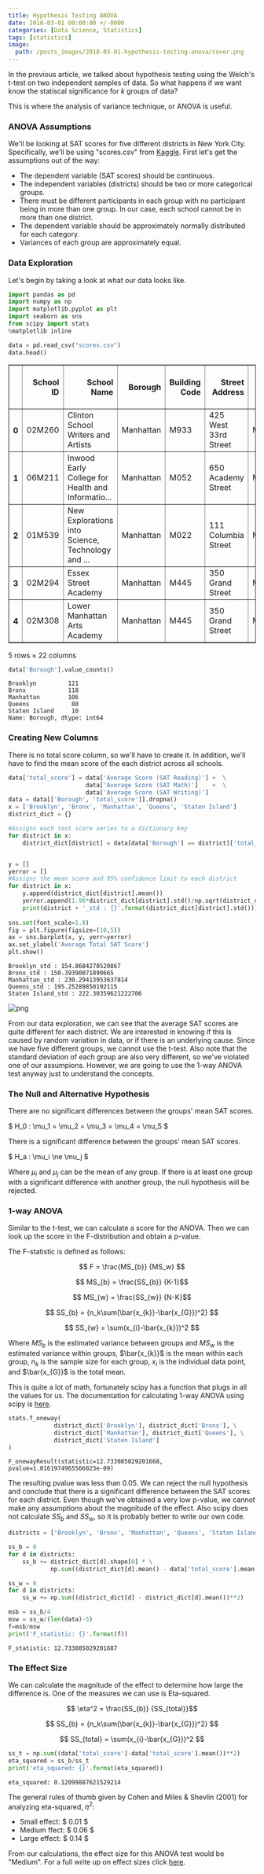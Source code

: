 ```yaml
---
title: Hypothesis Testing ANOVA
date: 2018-03-01 00:00:00 +/-0000
categories: [Data Science, Statistics]
tags: [statistics]
image:
  path: /posts_images/2018-03-01-hypothesis-testing-anova/cover.png
---
```


In the previous article, we talked about hypothesis testing using the Welch's t-test on two independent samples of data. So what happens if we want know the statiscal significance for $k$ groups of data?

This is where the analysis of variance technique, or ANOVA is useful.

### ANOVA Assumptions

We'll be looking at SAT scores for five different districts in New York City. Specifically, we'll be using "scores.csv" from [Kaggle](https://www.kaggle.com/nycopendata/high-schools). First let's get the assumptions out of the way:

+ The dependent variable (SAT scores) should be continuous. 
+ The independent variables (districts) should be two or more categorical groups.
+ There must be different participants in each group with no participant being in more than one group. In our case, each school cannot be in more than one district.
+ The dependent variable should be approximately normally distributed for each category.
+ Variances of each group are approximately equal.



### Data Exploration

Let's begin by taking a look at what our data looks like.


```python
import pandas as pd 
import numpy as np
import matplotlib.pyplot as plt
import seaborn as sns
from scipy import stats
%matplotlib inline

data = pd.read_csv("scores.csv")
data.head()
```




<div>
<style scoped>
    .dataframe tbody tr th:only-of-type {
        vertical-align: middle;
    }

    .dataframe tbody tr th {
        vertical-align: top;
    }

    .dataframe thead th {
        text-align: right;
    }
</style>
<table border="1" class="dataframe">
  <thead>
    <tr style="text-align: right;">
      <th></th>
      <th>School ID</th>
      <th>School Name</th>
      <th>Borough</th>
      <th>Building Code</th>
      <th>Street Address</th>
      <th>City</th>
      <th>State</th>
      <th>Zip Code</th>
      <th>Latitude</th>
      <th>Longitude</th>
      <th>...</th>
      <th>End Time</th>
      <th>Student Enrollment</th>
      <th>Percent White</th>
      <th>Percent Black</th>
      <th>Percent Hispanic</th>
      <th>Percent Asian</th>
      <th>Average Score (SAT Math)</th>
      <th>Average Score (SAT Reading)</th>
      <th>Average Score (SAT Writing)</th>
      <th>Percent Tested</th>
    </tr>
  </thead>
  <tbody>
    <tr>
      <th>0</th>
      <td>02M260</td>
      <td>Clinton School Writers and Artists</td>
      <td>Manhattan</td>
      <td>M933</td>
      <td>425 West 33rd Street</td>
      <td>Manhattan</td>
      <td>NY</td>
      <td>10001</td>
      <td>40.75321</td>
      <td>-73.99786</td>
      <td>...</td>
      <td>NaN</td>
      <td>NaN</td>
      <td>NaN</td>
      <td>NaN</td>
      <td>NaN</td>
      <td>NaN</td>
      <td>NaN</td>
      <td>NaN</td>
      <td>NaN</td>
      <td>NaN</td>
    </tr>
    <tr>
      <th>1</th>
      <td>06M211</td>
      <td>Inwood Early College for Health and Informatio...</td>
      <td>Manhattan</td>
      <td>M052</td>
      <td>650 Academy Street</td>
      <td>Manhattan</td>
      <td>NY</td>
      <td>10002</td>
      <td>40.86605</td>
      <td>-73.92486</td>
      <td>...</td>
      <td>3:00 PM</td>
      <td>87.0</td>
      <td>3.4%</td>
      <td>21.8%</td>
      <td>67.8%</td>
      <td>4.6%</td>
      <td>NaN</td>
      <td>NaN</td>
      <td>NaN</td>
      <td>NaN</td>
    </tr>
    <tr>
      <th>2</th>
      <td>01M539</td>
      <td>New Explorations into Science, Technology and ...</td>
      <td>Manhattan</td>
      <td>M022</td>
      <td>111 Columbia Street</td>
      <td>Manhattan</td>
      <td>NY</td>
      <td>10002</td>
      <td>40.71873</td>
      <td>-73.97943</td>
      <td>...</td>
      <td>4:00 PM</td>
      <td>1735.0</td>
      <td>28.6%</td>
      <td>13.3%</td>
      <td>18.0%</td>
      <td>38.5%</td>
      <td>657.0</td>
      <td>601.0</td>
      <td>601.0</td>
      <td>91.0%</td>
    </tr>
    <tr>
      <th>3</th>
      <td>02M294</td>
      <td>Essex Street Academy</td>
      <td>Manhattan</td>
      <td>M445</td>
      <td>350 Grand Street</td>
      <td>Manhattan</td>
      <td>NY</td>
      <td>10002</td>
      <td>40.71687</td>
      <td>-73.98953</td>
      <td>...</td>
      <td>2:45 PM</td>
      <td>358.0</td>
      <td>11.7%</td>
      <td>38.5%</td>
      <td>41.3%</td>
      <td>5.9%</td>
      <td>395.0</td>
      <td>411.0</td>
      <td>387.0</td>
      <td>78.9%</td>
    </tr>
    <tr>
      <th>4</th>
      <td>02M308</td>
      <td>Lower Manhattan Arts Academy</td>
      <td>Manhattan</td>
      <td>M445</td>
      <td>350 Grand Street</td>
      <td>Manhattan</td>
      <td>NY</td>
      <td>10002</td>
      <td>40.71687</td>
      <td>-73.98953</td>
      <td>...</td>
      <td>3:00 PM</td>
      <td>383.0</td>
      <td>3.1%</td>
      <td>28.2%</td>
      <td>56.9%</td>
      <td>8.6%</td>
      <td>418.0</td>
      <td>428.0</td>
      <td>415.0</td>
      <td>65.1%</td>
    </tr>
  </tbody>
</table>
<p>5 rows × 22 columns</p>
</div>




```python
data['Borough'].value_counts()
```




    Brooklyn         121
    Bronx            118
    Manhattan        106
    Queens            80
    Staten Island     10
    Name: Borough, dtype: int64



### Creating New Columns

There is no total score column, so we'll have to create it. In addition, we'll have to find the mean score of the each district across all schools.


```python
data['total_score'] = data['Average Score (SAT Reading)'] +  \
                      data['Average Score (SAT Math)']    +  \
                      data['Average Score (SAT Writing)']
data = data[['Borough', 'total_score']].dropna()        
x = ['Brooklyn', 'Bronx', 'Manhattan', 'Queens', 'Staten Island']
district_dict = {}

#Assigns each test score series to a dictionary key
for district in x:
    district_dict[district] = data[data['Borough'] == district]['total_score']


y = []
yerror = []
#Assigns the mean score and 95% confidence limit to each district
for district in x:
    y.append(district_dict[district].mean())
    yerror.append(1.96*district_dict[district].std()/np.sqrt(district_dict[district].shape[0]))    
    print(district + '_std : {}'.format(district_dict[district].std()))
    
sns.set(font_scale=1.8)
fig = plt.figure(figsize=(10,5))
ax = sns.barplot(x, y, yerr=yerror)
ax.set_ylabel('Average Total SAT Score')
plt.show()
```

    Brooklyn_std : 154.8684270520867
    Bronx_std : 150.39390071890665
    Manhattan_std : 230.29413953637814
    Queens_std : 195.25289850192115
    Staten Island_std : 222.30359621222706
    


    
![png](/posts_images/2018-03-01-hypothesis-testing-anova/output_6_1.png)
    


From our data exploration, we can see that the average SAT scores are quite different for each district. We are interested in knowing if this is caused by random variation in data, or if there is an underlying cause. Since we have five different groups, we cannot use the t-test. Also note that the standard deviation of each group are also very different, so we've violated one of our assumpions. However, we are going to use the 1-way ANOVA test anyway just to understand the concepts.

### The Null and Alternative Hypothesis

There are no significant differences between the groups' mean SAT scores.

$ H_0 : \mu_1 = \mu_2 = \mu_3 = \mu_4 = \mu_5 $

There is a significant difference between the groups' mean SAT scores.

$ H_a : \mu_i \ne \mu_j $

Where  $\mu_i$ and $\mu_j$ can be the mean of any group. If there is at least one group with a significant difference with another group, the null hypothesis will be rejected.

### 1-way ANOVA

Similar to the t-test, we can calculate a score for the ANOVA. Then we can look up the score in the F-distribution and obtain a p-value.

The F-statistic is defined as follows:

$$ F = \frac{MS_{b}} {MS_w} $$

$$ MS_{b} = \frac{SS_{b}} {K-1}$$

$$ MS_{w} = \frac{SS_{w}} {N-K}$$

$$ SS_{b} = {n_k\sum(\bar{x_{k}}-\bar{x_{G}})^2} $$

$$ SS_{w} = \sum(x_{i}-\bar{x_{k}})^2 $$

Where $MS_{b}$ is the estimated variance between groups and $MS_{w}$ is the estimated variance within groups, $\bar{x_{k}}$ is the mean within each group, $n_k$ is the sample size for each group, ${x_i}$ is the individual data point, and $\bar{x_{G}}$ is the total mean. 

This is quite a lot of math, fortunately scipy has a function that plugs in all the values for us. The documentation for calculating 1-way ANOVA using scipy is [here](https://docs.scipy.org/doc/scipy/reference/generated/scipy.stats.f_oneway.html). 


```python
stats.f_oneway(
             district_dict['Brooklyn'], district_dict['Bronx'], \
             district_dict['Manhattan'], district_dict['Queens'], \
             district_dict['Staten Island']
)
```




    F_onewayResult(statistic=12.733085029201668, pvalue=1.0161974965566023e-09)



The resulting pvalue was less than 0.05. We can reject the null hypothesis and conclude that there is a significant difference between the SAT scores for each district. Even though we've obtained a very low p-value, we cannot make any assumptions about the magnitude of the effect. Also scipy does not calculate $SS_b$ and $SS_w$, so it is probably better to write our own code.


```python
districts = ['Brooklyn', 'Bronx', 'Manhattan', 'Queens', 'Staten Island']

ss_b = 0
for d in districts:
    ss_b += district_dict[d].shape[0] * \
            np.sum((district_dict[d].mean() - data['total_score'].mean())**2)

ss_w = 0
for d in districts:
    ss_w += np.sum((district_dict[d] - district_dict[d].mean())**2)

msb = ss_b/4
msw = ss_w/(len(data)-5)
f=msb/msw
print('F_statistic: {}'.format(f))
```

    F_statistic: 12.733085029201687
    

### The Effect Size

We can calculate the magnitude of the effect to determine how large the difference is. One of the measures we can use is Eta-squared.


$$ \eta^2 = \frac{SS_{b}} {SS_{total}}$$

$$ SS_{b} = {n_k\sum(\bar{x_{k}}-\bar{x_{G}})^2} $$

$$ SS_{total} = \sum(x_{i}-\bar{x_{G}})^2 $$


```python
ss_t = np.sum((data['total_score']-data['total_score'].mean())**2)        
eta_squared = ss_b/ss_t
print('eta_squared: {}'.format(eta_squared))
```

    eta_squared: 0.12099887621529214
    

The general rules of thumb given by Cohen and Miles & Shevlin (2001) for analyzing eta-squared, $\eta^2$:

+ Small effect: $ 0.01 $
+ Medium ffect: $ 0.06 $
+ Large effect: $ 0.14 $

From our calculations, the effect size for this ANOVA test would be "Medium". For a full write up on effect sizes click [here](https://imaging.mrc-cbu.cam.ac.uk/statswiki/FAQ/effectSize).
